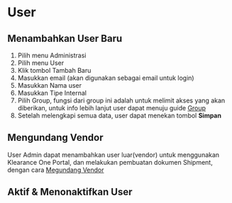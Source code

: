 # User

## Menambahkan User Baru
1. Pilih menu Administrasi
2. Pilih menu User
3. Klik tombol Tambah Baru
4. Masukkan email (akan digunakan sebagai email untuk login)
5. Masukkan Nama user
6. Masukkan Tipe Internal
7. Pilih Group, fungsi dari group ini adalah untuk melimit akses yang akan diberikan, untuk info lebih lanjut user dapat menuju guide [Group](/overview/langkahawal.html#group-akses)
8. Setelah melengkapi semua data, user dapat menekan tombol **Simpan**

## Mengundang Vendor
User Admin dapat menambahkan user luar(vendor) untuk menggunakan Klearance One Portal, dan melakukan pembuatan dokumen Shipment, dengan cara [Megundang Vendor](/overview/langkahawal.html#mengundang-vendor)

## Aktif & Menonaktifkan User